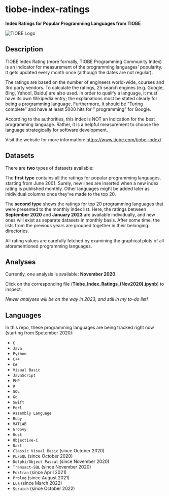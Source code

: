 # tiobe-index-ratings

**Index Ratings for Popular Programming Languages from TIOBE**

![TIOBE Logo](https://i.ibb.co/J2JCXXF/tiobe-logo.png)

## Description

TIOBE Index Rating (more formally, TIOBE Programming Community Index) is an indicator for measurement of the programming languages' popularity. It gets updated every month once (although the dates are not regular). 

The ratings are based on the number of engineers world-wide, courses and 3rd party vendors. To calculate the ratings, 25 search engines (e.g. Google, Bing, Yahoo!, Baidu) are also used. In order to qualify a language, it must have its own Wikipedia entry; the explanations must be stated clearly for being a programming language. Furthermore, it should be "Turing complete" and have at least 5000 hits for "<language> programming" for Google.
  
According to the authorities, this index is NOT an indication for the best programming language. Rather, it is a helpful measurement to choose the language strategically for software development.

Visit the website for more information: https://www.tiobe.com/tiobe-index/

## Datasets

There are **two** types of datasets available: 

The **first type** contains all the ratings for popular programming languages, starting from June 2001. Surely, new lines are inserted when a new index rating is published monthly. Other languages might be added later as inidividual columns once they've made to the top 20.

The **second type** shows the ratings for top 20 programming languages that were presented to the monthly index list. Here, the ratings between **September 2020** and **January 2023** are available individually, and new ones will exist as separate datasets in monthly basis. After some time, the lists from the previous years are grouped together in their belonging directories. 

All rating values are carefully fetched by examining the graphical plots of all aforementioned programming languages.

## Analyses

Currently, one analysis is available: **November 2020**. 

Click on the corresponding file (**Tiobe_Index_Ratings_(Nov2020).ipynb**) to inspect.
  
_Newer analyses will be on the way in 2023, and still in my to-do list!_

## Languages
  
In this repo, these programming languages are being tracked right now (starting from Spetember 2020):
  
* `C`
* `Java`
* `Python`
* `C++`
* `C#`
* `Visual Basic`
* `JavaScript`
* `PHP`
* `R`
* `SQL`
* `Go`
* `Swift`
* `Perl`
* `Assembly Language`
* `Ruby`
* `MATLAB`
* `Groovy`
* `Rust`
* `Objective-C`
* `Dart`
* `Classic Visual Basic` (since October 2020)
* `PL/SQL` (since October 2020)
* `Delphi/Object Pascal` (since November 2020)
* `Transact-SQL` (since November 2020)
* `Fortran` (since April 2021)
* `Prolog` (since August 2021)
* `Lua` (since March 2022)
* `Scratch` (since October 2022)
